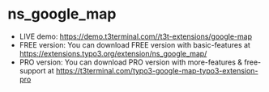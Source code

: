 # ns_google_map

- LIVE demo: https://demo.t3terminal.com//t3t-extensions/google-map
- FREE version: You can download FREE version with basic-features at https://extensions.typo3.org/extension/ns_google_map/
- PRO version: You can download PRO version with more-features & free-support at https://t3terminal.com/typo3-google-map-typo3-extension-pro
